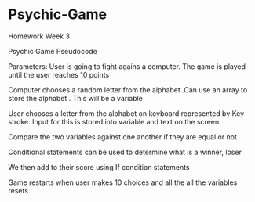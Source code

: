 # Psychic-Game
Homework Week 3

Psychic Game Pseudocode

Parameters: User is going to fight agains a computer. The game is played until the user reaches 10 points 

Computer chooses a random letter from the alphabet .Can use an array to store the alphabet . This will be a variable 

User  chooses a letter  from the alphabet  on keyboard represented by Key stroke. Input for this is stored into variable and text on the screen  

Compare the two variables against one another if they are equal or not

Conditional statements can be used to determine what is a winner, loser 

We then add to their score using If condition statements 

Game restarts when user makes 10 choices and all the all the variables resets 


